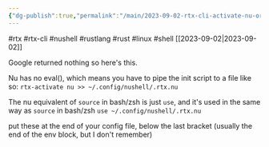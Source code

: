 ```yaml
---
{"dg-publish":true,"permalink":"/main/2023-09-02-rtx-cli-activate-nu-or-how-to-source-init-scripts-designed-for-nu-with-nu/","noteIcon":""}
---
```


#rtx #rtx-cli #nushell #rustlang #rust #linux #shell
[[2023-09-02\|2023-09-02]]

Google returned nothing so here's this.

Nu has no eval(), which means you have to pipe the init script to a file like so:
```rtx-activate nu >> ~/.config/nushell/.rtx.nu```

The nu equivalent of `source` in bash/zsh is just `use`, and it's used in the same way as `source` in bash/zsh
```use ~/.config/nushell/.rtx.nu```

put these at the end of your config file, below the last bracket (usually the end of the env block, but I don't remember)